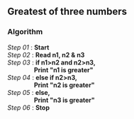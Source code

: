 ## Greatest of three numbers

### Algorithm

*Step 01* : **Start**\
*Step 02* : **Read n1, n2 & n3**\
*Step 03* : **if n1>n2 and n2>n3,**\
&emsp;&emsp;&emsp;&emsp; **Print "n1 is greater"**\
*Step 04* : **else if n2>n3,**\
&emsp;&emsp;&emsp;&emsp; **Print "n2 is greater"**\
*Step 05* : **else,**\
&emsp;&emsp;&emsp;&emsp; **Print "n3 is greater"**\
*Step 06* : **Stop**
